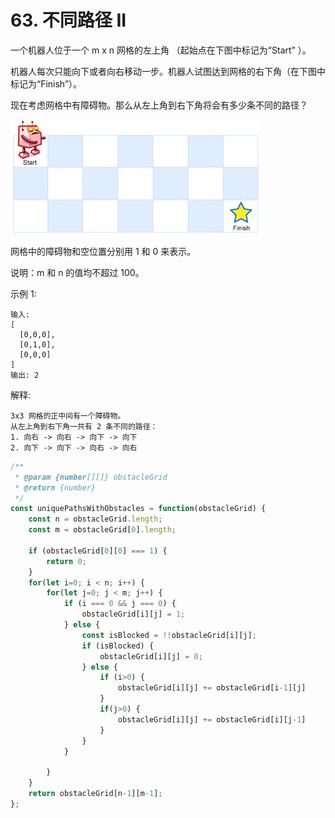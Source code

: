 # 63. 不同路径 II

一个机器人位于一个 m x n 网格的左上角 （起始点在下图中标记为“Start” ）。

机器人每次只能向下或者向右移动一步。机器人试图达到网格的右下角（在下图中标记为“Finish”）。

现在考虑网格中有障碍物。那么从左上角到右下角将会有多少条不同的路径？

<img src="../assets/robot_maze.png" />

网格中的障碍物和空位置分别用 1 和 0 来表示。

说明：m 和 n 的值均不超过 100。

示例 1:
```
输入:
[
  [0,0,0],
  [0,1,0],
  [0,0,0]
]
输出: 2
```
解释:
```
3x3 网格的正中间有一个障碍物。
从左上角到右下角一共有 2 条不同的路径：
1. 向右 -> 向右 -> 向下 -> 向下
2. 向下 -> 向下 -> 向右 -> 向右
```


```js
/**
 * @param {number[][]} obstacleGrid
 * @return {number}
 */
const uniquePathsWithObstacles = function(obstacleGrid) {
    const n = obstacleGrid.length;
    const m = obstacleGrid[0].length;

    if (obstacleGrid[0][0] === 1) {
        return 0;
    }
    for(let i=0; i < n; i++) {
        for(let j=0; j < m; j++) {
            if (i === 0 && j === 0) {
                obstacleGrid[i][j] = 1;
            } else {
                const isBlocked = !!obstacleGrid[i][j];
                if (isBlocked) {
                    obstacleGrid[i][j] = 0;
                } else {
                    if (i>0) {
                        obstacleGrid[i][j] += obstacleGrid[i-1][j]
                    }
                    if(j>0) {
                        obstacleGrid[i][j] += obstacleGrid[i][j-1]
                    }
                }
            }

        }
    }
    return obstacleGrid[n-1][m-1];
};
```